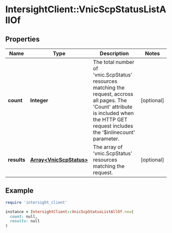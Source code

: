 # IntersightClient::VnicScpStatusListAllOf

## Properties

| Name | Type | Description | Notes |
| ---- | ---- | ----------- | ----- |
| **count** | **Integer** | The total number of &#39;vnic.ScpStatus&#39; resources matching the request, accross all pages. The &#39;Count&#39; attribute is included when the HTTP GET request includes the &#39;$inlinecount&#39; parameter. | [optional] |
| **results** | [**Array&lt;VnicScpStatus&gt;**](VnicScpStatus.md) | The array of &#39;vnic.ScpStatus&#39; resources matching the request. | [optional] |

## Example

```ruby
require 'intersight_client'

instance = IntersightClient::VnicScpStatusListAllOf.new(
  count: null,
  results: null
)
```

